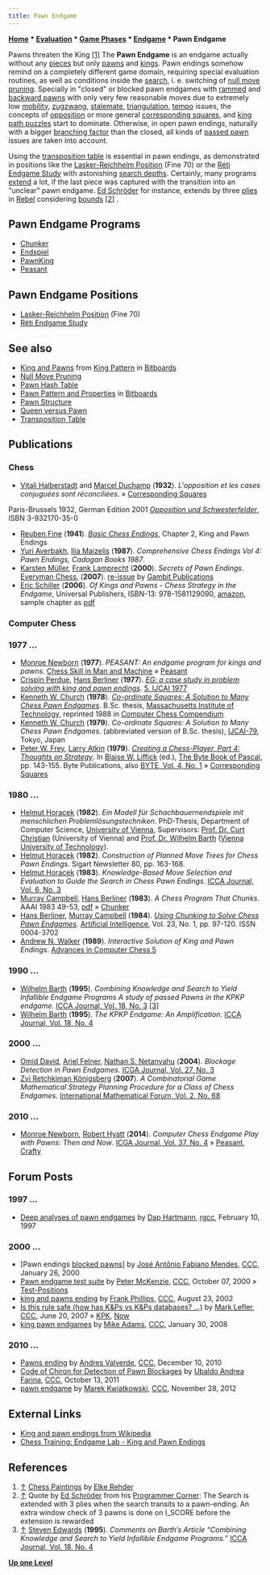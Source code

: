 ```yaml
---
title: Pawn Endgame
---
```

**[Home](Home "Home") \* [Evaluation](Evaluation "Evaluation") \* [Game Phases](Game_Phases "Game Phases") \* [Endgame](Endgame "Endgame") \* Pawn Endgame**



 [](http://www.elke-rehder.de/Chess_Paintings.htm) Pawns threaten the King <a id="cite-note-1" href="#cite-ref-1">[1]</a> 
The **Pawn Endgame** is an endgame actually without any [pieces](Pieces "Pieces") but only [pawns](Pawn "Pawn") and [kings](King "King"). Pawn endings somehow remind on a completely different game domain, requiring special evaluation routines, as well as conditions inside the [search](Search "Search"), i. e. switching of [null move pruning](Null_Move_Pruning "Null Move Pruning"). Specially in "closed" or blocked pawn endgames with [rammed](Pawn_Rams_(Bitboards) "Pawn Rams (Bitboards)") and [backward pawns](Backward_Pawn "Backward Pawn") with only very few reasonable moves due to extremely low [mobility](Mobility "Mobility"), [zugzwang](Zugzwang "Zugzwang"), [stalemate](Stalemate "Stalemate"), [triangulation](Triangulation "Triangulation"), [tempo](Tempo "Tempo") issues, the concepts of [opposition](Opposition "Opposition") or more general [corresponding squares](Corresponding_Squares "Corresponding Squares"), and [king path puzzles](King_Pattern#FloodFillAlgorithms "King Pattern") start to dominate. Otherwise, in open pawn endings, naturally with a bigger [branching factor](Branching_Factor "Branching Factor") than the closed, all kinds of [passed pawn](Passed_Pawn "Passed Pawn") issues are taken into account.


Using the [transposition table](Transposition_Table "Transposition Table") is essential in pawn endings, as demonstrated in positions like the [Lasker-Reichhelm Position](Lasker-Reichhelm_Position "Lasker-Reichhelm Position") (Fine 70) or the [Réti Endgame Study](R%C3%A9ti_Endgame_Study "Réti Endgame Study") with astonishing [search depths](Depth "Depth"). Certainly, many programs [extend](Capture_Extensions "Capture Extensions") a lot, if the last piece was captured with the transition into an "unclear" pawn endgame. [Ed Schröder](Ed_Schroder "Ed Schroder") for instance, extends by three [plies](Ply "Ply") in [Rebel](Rebel "Rebel") considering [bounds](Bound "Bound") <a id="cite-note-2" href="#cite-ref-2">[2]</a> . 



## Pawn Endgame Programs


* [Chunker](Chunker "Chunker")
* [Endspiel‎](Endspiel "Endspiel")
* [PawnKing](PawnKing "PawnKing")
* [Peasant](Peasant "Peasant")


## Pawn Endgame Positions


* [Lasker-Reichhelm Position](Lasker-Reichhelm_Position "Lasker-Reichhelm Position") (Fine 70)
* [Réti Endgame Study](R%C3%A9ti_Endgame_Study "Réti Endgame Study")


## See also


* [King and Pawns](King_Pattern#KingAndPawns "King Pattern") from [King Pattern](King_Pattern "King Pattern") in [Bitboards](Bitboards "Bitboards")
* [Null Move Pruning](Null_Move_Pruning "Null Move Pruning")
* [Pawn Hash Table](Pawn_Hash_Table "Pawn Hash Table")
* [Pawn Pattern and Properties](Pawn_Pattern_and_Properties "Pawn Pattern and Properties") in [Bitboards](Bitboards "Bitboards")
* [Pawn Structure](Pawn_Structure "Pawn Structure")
* [Queen versus Pawn](Queen_versus_Pawn "Queen versus Pawn")
* [Transposition Table](Transposition_Table "Transposition Table")


## Publications


### Chess


* [Vitali Halberstadt](https://en.wikipedia.org/wiki/Vitaly_Halberstadt) and [Marcel Duchamp](Category:Marcel_Duchamp "Category:Marcel Duchamp") (**1932**). *L'opposition et les cases conjuguées sont réconciliées*. » [Corresponding Squares](Corresponding_Squares "Corresponding Squares")


 Paris-Brussels 1932, German Edition 2001 *[Opposition und Schwesterfelder](http://www.buecher-nach-isbn.info/3-608/3608500359-Opposition-und-Schwesterfelder-Marcel-Duchamp-Vitali-Halberstadt-3-608-50035-9.html)*, ISBN 3-932170-35-0
* [Reuben Fine](https://en.wikipedia.org/wiki/Reuben_Fine) (**1941**). *[Basic Chess Endings](https://en.wikipedia.org/wiki/Basic_Chess_Endings)*, Chapter 2, King and Pawn Endings
* [Yuri Averbakh](https://en.wikipedia.org/wiki/Yuri_Averbakh), [Ilia Maizelis](http://de.wikipedia.org/wiki/Ilja_Lwowitsch_Maiselis) (**1987**). *Comprehensive Chess Endings Vol 4: Pawn Endings, Cadogan Books 1987*.
* [Karsten Müller](Karsten_M%C3%BCller "Karsten Müller"), [Frank Lamprecht](https://en.wikipedia.org/wiki/Frank_Lamprecht) (**2000**). *Secrets of Pawn Endings*. [Everyman Chess](https://en.wikipedia.org/wiki/Everyman_Chess), (**2007**). [re-issue](http://dev.jeremysilman.com/shop/pc/Secrets-of-Pawn-Endings-p3748.htm) by [Gambit Publications](https://en.wikipedia.org/wiki/Gambit_Publications)
* [Eric Schiller](Eric_Schiller "Eric Schiller") (**2006**). *Of Kings and Pawns - Chess Strategy in the Endgame*, Universal Publishers, ISBN-13: 978-1581129090, [amazon](http://www.amazon.com/Kings-Pawns-Chess-Strategy-Endgame/dp/1581129092), sample chapter as [pdf](http://www.ericschiller.com/pdf/Of%20Kings%20and%20Pawns%20Excerpts.pdf)


### Computer Chess


### 1977 ...


* [Monroe Newborn](Monroe_Newborn "Monroe Newborn") (**1977**). *PEASANT: An endgame program for kings and pawns*. [Chess Skill in Man and Machine](Chess_Skill_in_Man_and_Machine "Chess Skill in Man and Machine") » [Peasant](Peasant "Peasant")
* [Crispin Perdue](index.php?title=Crispin_Perdue&action=edit&redlink=1 "Crispin Perdue (page does not exist)"), [Hans Berliner](Hans_Berliner "Hans Berliner") (**1977**). *[EG: a case study in problem solving with king and pawn endings](http://dl.acm.org/citation.cfm?id=1624529)*. [5. IJCAI 1977](http://www.sigmod.org/dblp/db/conf/ijcai/ijcai77.html)
* [Kenneth W. Church](Kenneth_W._Church "Kenneth W. Church") (**1978**). *[Co-ordinate Squares: A Solution to Many Chess Pawn Endgames](http://dl.acm.org/citation.cfm?id=67030)*. B.Sc. thesis, [Massachusetts Institute of Technology](Massachusetts_Institute_of_Technology "Massachusetts Institute of Technology"), reprinted 1988 in [Computer Chess Compendium](Computer_Chess_Compendium "Computer Chess Compendium")
* [Kenneth W. Church](Kenneth_W._Church "Kenneth W. Church") (**1979**). *Co-ordinate Squares: A Solution to Many Chess Pawn Endgames*. (abbreviated version of B.Sc. thesis), [IJCAI-79](Conferences#IJCAI1979 "Conferences"), Tokyo, Japan
* [Peter W. Frey](Peter_W._Frey "Peter W. Frey"), [Larry Atkin](Larry_Atkin "Larry Atkin") (**1979**). *[Creating a Chess-Player, Part 4: Thoughts on Strategy](https://archive.org/stream/byte-magazine-1979-01/1979_01_BYTE_04-01_Life_Algorithms#page/n127/mode/2up)*. In [Blaise W. Liffick](http://cs.millersville.edu/~liffick/) (ed.), [The Byte Book of Pascal](http://books.google.com/books/about/The_BYTE_book_of_Pascal.html?id=ofpfQgAACAAJ), pp. 143-155. Byte Publications, also [BYTE, Vol. 4, No. 1](Byte_Magazine#BYTE401 "Byte Magazine") » [Corresponding Squares](Corresponding_Squares "Corresponding Squares")


### 1980 ...


* [Helmut Horacek](Helmut_Horacek "Helmut Horacek") (**1982**). *Ein Modell für Schachbauernendspiele mit menschlichen Problemlösungstechniken*. PhD-Thesis, Department of Computer Science, [University of Vienna](https://en.wikipedia.org/wiki/University_of_Vienna), Supervisors: [Prof. Dr. Curt Christian](http://www.logic.univie.ac.at/) (University of Vienna) and [Prof. Dr. Wilhelm Barth](Wilhelm_Barth "Wilhelm Barth") ([Vienna University of Technology](Vienna_University_of_Technology "Vienna University of Technology")).
* [Helmut Horacek](Helmut_Horacek "Helmut Horacek") (**1982**). *Construction of Planned Move Trees for Chess Pawn Endings*. Sigart Newsletter 80, pp. 163-168.
* [Helmut Horacek](Helmut_Horacek "Helmut Horacek") (**1983**). *Knowledge-Based Move Selection and Evaluation to Guide the Search in Chess Pawn Endings*. [ICCA Journal, Vol. 6, No. 3](ICGA_Journal#6_3 "ICGA Journal")
* [Murray Campbell](Murray_Campbell "Murray Campbell"), [Hans Berliner](Hans_Berliner "Hans Berliner") (**1983**). *A Chess Program That Chunks*. AAAI 1983 49-53, [pdf](http://www.aaai.org/Papers/AAAI/1983/AAAI83-012.pdf) » [Chunker](Chunker "Chunker")
* [Hans Berliner](Hans_Berliner "Hans Berliner"), [Murray Campbell](Murray_Campbell "Murray Campbell") (**1984**). *[Using Chunking to Solve Chess Pawn Endgames](http://www.sciencedirect.com/science/article/pii/0004370284900067)*. [Artificial Intelligence](https://en.wikipedia.org/wiki/Artificial_Intelligence_%28journal%29), Vol. 23, No. 1, pp. 97-120. ISSN 0004-3702
* [Andrew N. Walker](Andy_Walker "Andy Walker") (**1989**). *Interactive Solution of King and Pawn Endings*. [Advances in Computer Chess 5](Advances_in_Computer_Chess_5 "Advances in Computer Chess 5")


### 1990 ...


* [Wilhelm Barth](Wilhelm_Barth "Wilhelm Barth") (**1995**). *Combining Knowledge and Search to Yield Infallible Endgame Programs A study of passed Pawns in the KPKP endgame.* [ICCA Journal, Vol. 18, No. 3](ICGA_Journal#18_3 "ICGA Journal") <a id="cite-note-3" href="#cite-ref-3">[3]</a>
* [Wilhelm Barth](Wilhelm_Barth "Wilhelm Barth") (**1995**). *The KPKP Endgame: An Amplification*. [ICCA Journal, Vol. 18, No. 4](ICGA_Journal#18_4 "ICGA Journal")


### 2000 ...


* [Omid David](Eli_David "Eli David"), [Ariel Felner](Ariel_Felner "Ariel Felner"), [Nathan S. Netanyahu](Nathan_S._Netanyahu "Nathan S. Netanyahu") (**2004**). *Blockage Detection in Pawn Endgames*. [ICGA Journal, Vol. 27, No. 3](ICGA_Journal#27_3 "ICGA Journal")
* [Zvi Retchkiman Königsberg](Zvi_Retchkiman_K%C3%B6nigsberg "Zvi Retchkiman Königsberg") (**2007**). *A Combinatorial Game Mathematical Strategy Planning Procedure for a Class of Chess Endgames*. [International Mathematical Forum, Vol. 2, No. 68](http://www.m-hikari.com/imf-password2007/65-68-2007/index.html)


### 2010 ...


* [Monroe Newborn](Monroe_Newborn "Monroe Newborn"), [Robert Hyatt](Robert_Hyatt "Robert Hyatt") (**2014**). *Computer Chess Endgame Play with Pawns: Then and Now*. [ICGA Journal, Vol. 37, No. 4](ICGA_Journal#37_4 "ICGA Journal") » [Peasant](Peasant "Peasant"), [Crafty](Crafty "Crafty")


## Forum Posts


### 1997 ...


* [Deep analyses of pawn endgames](http://groups.google.com/group/rec.games.chess.computer/browse_frm/thread/49490ca6fbd06b94) by [Dap Hartmann](Dap_Hartmann "Dap Hartmann"), [rgcc](Computer_Chess_Forums "Computer Chess Forums"), February 10, 1997


### 2000 ...


* [Pawn endings [blocked pawns](https://www.stmintz.com/ccc/index.php?id=92283)] by [José Antônio Fabiano Mendes](Jos%C3%A9_Ant%C3%B4nio_Fabiano_Mendes "José Antônio Fabiano Mendes"), [CCC](CCC "CCC"), January 26, 2000
* [Pawn endgame test suite](https://www.stmintz.com/ccc/index.php?id=131885) by [Peter McKenzie](Peter_McKenzie "Peter McKenzie"), [CCC](CCC "CCC"), October 07, 2000 » [Test-Positions](Test-Positions "Test-Positions")
* [king and pawns ending](https://www.stmintz.com/ccc/index.php?id=247236) by [Frank Phillips](Frank_Phillips "Frank Phillips"), [CCC](CCC "CCC"), August 23, 2002
* [Is this rule safe (how has K&Ps vs K&Ps databases? ...)](http://www.talkchess.com/forum/viewtopic.php?t=14578) by [Mark Lefler](Mark_Lefler "Mark Lefler"), [CCC](CCC "CCC"), June 20, 2007 » [KPK](KPK "KPK"), [Now](Now "Now")
* [king pawn endgames](http://www.talkchess.com/forum/viewtopic.php?t=19304) by [Mike Adams](index.php?title=Mike_Adams&action=edit&redlink=1 "Mike Adams (page does not exist)"), [CCC](CCC "CCC"), January 30, 2008


### 2010 ...


* [Pawns ending](http://www.talkchess.com/forum/viewtopic.php?t=37023) by [Andres Valverde](Andres_Valverde "Andres Valverde"), [CCC](CCC "CCC"), December 10, 2010
* [Code of Chiron for Detection of Pawn Blockages](http://www.talkchess.com/forum/viewtopic.php?t=40748) by [Ubaldo Andrea Farina](Ubaldo_Andrea_Farina "Ubaldo Andrea Farina"), [CCC](CCC "CCC"), October 13, 2011
* [pawn endgame](http://www.talkchess.com/forum/viewtopic.php?t=46183) by [Marek Kwiatkowski](index.php?title=Marek_Kwiatkowski&action=edit&redlink=1 "Marek Kwiatkowski (page does not exist)"), [CCC](CCC "CCC"), November 28, 2012


## External Links


* [King and pawn endings from Wikipedia](https://en.wikipedia.org/wiki/Chess_endgame#King_and_pawn_endings)
* [Chess Training: Endgame Lab - King and Pawn Endings](http://chess-training.blogspot.com/2006/11/endgame-lab-king-and-pawn-endings_24.html)


## References


1. <a id="cite-ref-1" href="#cite-note-1">↑</a> [Chess Paintings](http://www.elke-rehder.de/Chess_Paintings.htm) by [Elke Rehder](Arts#Rehder "Arts")
2. <a id="cite-ref-2" href="#cite-note-2">↑</a> Quote by [Ed Schröder](Ed_Schroder "Ed Schroder") from his [Programmer Corner](Rebel#ProgrammerCorner "Rebel"): The Search is extended with 3 plies when the search transits to a pawn-ending. An extra window check of 3 pawns is done on I\_SCORE before the extension is rewarded
3. <a id="cite-ref-3" href="#cite-note-3">↑</a> [Steven Edwards](Steven_Edwards "Steven Edwards") (**1995**). *Comments on Barth’s Article “Combining Knowledge and Search to Yield Infallible Endgame Programs.”* [ICCA Journal, Vol. 18, No. 4](ICGA_Journal#18_4 "ICGA Journal")

**[Up one Level](Endgame "Endgame")**







 
